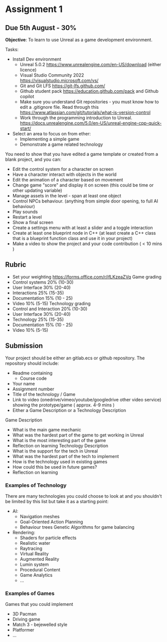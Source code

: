 # Assignment 1

## Due 5th August - 30%

**Objective**: To learn to use Unreal as a game development environment.

Tasks:
 * Install Dev environment
   * Unreal 5.0.2 https://www.unrealengine.com/en-US/download (either licence)
   * Visual Studio Community 2022 https://visualstudio.microsoft.com/vs/
   * Git and Git LFS https://git-lfs.github.com/
   * Github student pack https://education.github.com/pack and Github copilot
   * Make sure you understand Git repositories - you must know how to edit a .gitignore file. Read through this https://www.atlassian.com/git/tutorials/what-is-version-control
   * Work through the programming introduction to Unreal. https://docs.unrealengine.com/5.0/en-US/unreal-engine-cpp-quick-start/
 * Select an area to focus on from ether:
   * Implementing a simple game
   * Demonstrate a game related technology

You need to show that you have edited a game template or created from a blank project, and you can:
   * Edit the control system for a character on screen
   * Have a character interact with objects in the world
   * Edit the animation of a character based on movement
   * Change game "score" and display it on screen (this could be time or other updating variable)
   * Manage assets in the level - span at least one object
   * Control NPCs behaviour. (anything from simple door opening, to full AI behaviour)
   * Play sounds
   * Restart a level
   * Show a final screen
   * Create a settings menu with at least a slider and a toggle interaction
   * Create at least one blueprint node in C++ (at least create a C++ class that is a blueprint function class and use it in your project)
   * Make a video to show the project and your code contribution ( < 10 mins )

## Rubric
 * Set your weighting https://forms.office.com/r/ifLKzeaZVq
Game grading
 * Control systems 20% (10-30)
 * User Interface 30% (20-40)
 * Interactions 25% (15-35)
 * Documentation 15% (10 - 25)
 * Video 10% (5-15)
Technology grading
 * Control and Interaction 20% (10-30)
 * User Interface 30% (20-40)
 * Technology 25% (15-35)
 * Documentation 15% (10 - 25)
 * Video 10% (5-15)

## Submission
Your project should be either an gitlab.ecs or github repository. The repository should include:
 * Readme containing
   * Course code
 * Your name
 * Assignment number
 * Title of the technology / Game
 * Link to video (onedrive/vimeo/youtube/googledrive other video service) showing the prototype/game ( approx. 4-9 mins )
 * Either a Game Description or a Technology Description

Game Description
 * What is the main game mechanic
 * What was the hardest part of the game to get working in Unreal
 * What is the most interesting part of the game
 * Reflection on learning
Technology Description
 * What is the support for the tech in Unreal
 * What was the hardest part of the tech to implement
 * How is the technology used in existing games
 * How could this be used in future games?
 * Reflection on learning

### Examples of Technology
There are many technologies you could choose to look at and you shouldn't be limited by this list but take it as a starting point:
 * AI:
   * Navigation meshes
   * Goal-Oriented Action Planning
   * Behaviour trees
Genetic Algorithms for game balancing
 * Rendering:
   * Shaders for particle effects
   * Realistic water
   * Raytracing
   * Virtual Reality
   * Augmented Reality
   * Lumin system
   * Procedural Content
   * Game Analytics
   * ...

### Examples of Games
Games that you could implement
 * 3D Pacman
 * Driving game
 * Match 3 - bejewelled style
 * Platformer
 * ...
